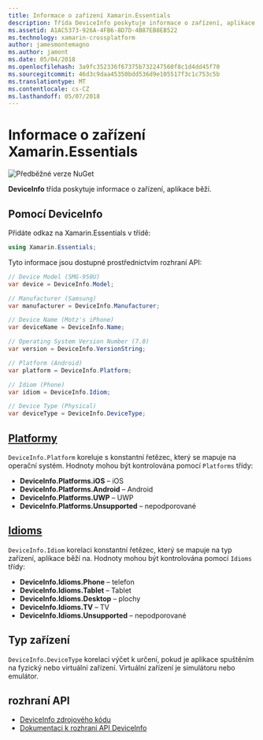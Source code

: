 ```yaml
---
title: Informace o zařízení Xamarin.Essentials
description: Třída DeviceInfo poskytuje informace o zařízení, aplikace běží na.
ms.assetid: A1AC5373-926A-4FB6-8D7D-4B87EB8EB522
ms.technology: xamarin-crossplatform
author: jamesmontemagno
ms.author: jamont
ms.date: 05/04/2018
ms.openlocfilehash: 3a9fc352336f67375b732247560f8c1d4dd45f70
ms.sourcegitcommit: 46d3c9daa45350bdd536d9e105517f3c1c753c5b
ms.translationtype: MT
ms.contentlocale: cs-CZ
ms.lasthandoff: 05/07/2018
---
```

# <a name="xamarinessentials-device-information"></a>Informace o zařízení Xamarin.Essentials

![Předběžné verze NuGet](~/media/shared/pre-release.png)

**DeviceInfo** třída poskytuje informace o zařízení, aplikace běží.

## <a name="using-deviceinfo"></a>Pomocí DeviceInfo

Přidáte odkaz na Xamarin.Essentials v třídě:

```csharp
using Xamarin.Essentials;
```

Tyto informace jsou dostupné prostřednictvím rozhraní API:

```csharp
// Device Model (SMG-950U)
var device = DeviceInfo.Model;

// Manufacturer (Samsung)
var manufacturer = DeviceInfo.Manufacturer;

// Device Name (Motz's iPhone)
var deviceName = DeviceInfo.Name;

// Operating System Version Number (7.0)
var version = DeviceInfo.VersionString;

// Platform (Android)
var platform = DeviceInfo.Platform;

// Idiom (Phone)
var idiom = DeviceInfo.Idiom;

// Device Type (Physical)
var deviceType = DeviceInfo.DeviceType;
```

## <a name="platformsxrefxamarinessentialsdeviceinfoplatforms"></a>[Platformy](xref:Xamarin.Essentials.DeviceInfo.Platforms)

`DeviceInfo.Platform` koreluje s konstantní řetězec, který se mapuje na operační systém. Hodnoty mohou být kontrolována pomocí `Platforms` třídy:

- **DeviceInfo.Platforms.iOS** – iOS
- **DeviceInfo.Platforms.Android** – Android
- **DeviceInfo.Platforms.UWP** – UWP
- **DeviceInfo.Platforms.Unsupported** – nepodporované

## <a name="idiomsxrefxamarinessentialsdeviceinfoidioms"></a>[Idioms](xref:Xamarin.Essentials.DeviceInfo.Idioms)

`DeviceInfo.Idiom` korelaci konstantní řetězec, který se mapuje na typ zařízení, aplikace běží na. Hodnoty mohou být kontrolována pomocí `Idioms` třídy:

- **DeviceInfo.Idioms.Phone** – telefon
- **DeviceInfo.Idioms.Tablet** – Tablet
- **DeviceInfo.Idioms.Desktop** – plochy
- **DeviceInfo.Idioms.TV** – TV
- **DeviceInfo.Idioms.Unsupported** – nepodporované

## <a name="device-type"></a>Typ zařízení

`DeviceInfo.DeviceType` korelaci výčet k určení, pokud je aplikace spuštěním na fyzický nebo virtuální zařízení. Virtuální zařízení je simulátoru nebo emulátor.

## <a name="api"></a>rozhraní API

- [DeviceInfo zdrojového kódu](https://github.com/xamarin/Essentials/tree/master/Essentials/DeviceInfo)
- [Dokumentaci k rozhraní API DeviceInfo](xref:Xamarin.Essentials.DeviceInfo)
